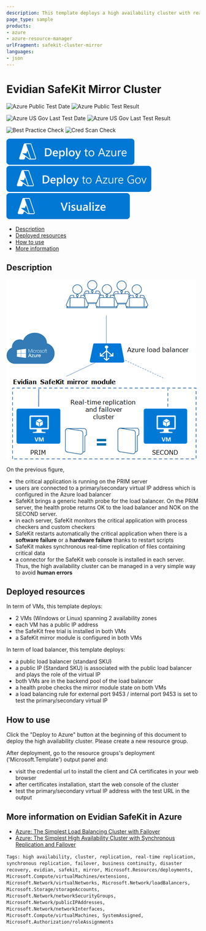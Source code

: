 ```yaml
---
description: This template deploys a high availability cluster with real-time synchronous replication and failover, between 2 Windows or Linux VMs in 2 availability zones
page_type: sample
products:
- azure
- azure-resource-manager
urlFragment: safekit-cluster-mirror
languages:
- json
---
```

# Evidian SafeKit Mirror Cluster

![Azure Public Test Date](https://azurequickstartsservice.blob.core.windows.net/badges/application-workloads/safekit/safekit-cluster-mirror/PublicLastTestDate.svg)
![Azure Public Test Result](https://azurequickstartsservice.blob.core.windows.net/badges/application-workloads/safekit/safekit-cluster-mirror/PublicDeployment.svg)

![Azure US Gov Last Test Date](https://azurequickstartsservice.blob.core.windows.net/badges/application-workloads/safekit/safekit-cluster-mirror/FairfaxLastTestDate.svg)
![Azure US Gov Last Test Result](https://azurequickstartsservice.blob.core.windows.net/badges/application-workloads/safekit/safekit-cluster-mirror/FairfaxDeployment.svg)

![Best Practice Check](https://azurequickstartsservice.blob.core.windows.net/badges/application-workloads/safekit/safekit-cluster-mirror/BestPracticeResult.svg)
![Cred Scan Check](https://azurequickstartsservice.blob.core.windows.net/badges/application-workloads/safekit/safekit-cluster-mirror/CredScanResult.svg)

[![Deploy To Azure](https://raw.githubusercontent.com/Azure/azure-quickstart-templates/master/1-CONTRIBUTION-GUIDE/images/deploytoazure.svg?sanitize=true)](https://portal.azure.com/#create/Microsoft.Template/uri/https%3A%2F%2Fraw.githubusercontent.com%2FAzure%2Fazure-quickstart-templates%2Fmaster%2Fapplication-workloads%2Fsafekit%2Fsafekit-cluster-mirror%2Fazuredeploy.json)
[![Deploy To Azure US Gov](https://raw.githubusercontent.com/Azure/azure-quickstart-templates/master/1-CONTRIBUTION-GUIDE/images/deploytoazuregov.svg?sanitize=true)]( https://portal.azure.us/#create/Microsoft.Template/uri/https%3A%2F%2Fraw.githubusercontent.com%2FAzure%2Fazure-quickstart-templates%2Fmaster%2Fapplication-workloads%2Fsafekit%2Fsafekit-cluster-mirror%2Fazuredeploy.json)
[![Visualize](https://raw.githubusercontent.com/Azure/azure-quickstart-templates/master/1-CONTRIBUTION-GUIDE/images/visualizebutton.svg?sanitize=true)](http://armviz.io/#/?load=https%3A%2F%2Fraw.githubusercontent.com%2FAzure%2Fazure-quickstart-templates%2Fmaster%2Fapplication-workloads%2Fsafekit%2Fsafekit-cluster-mirror%2Fazuredeploy.json)

*   [Description](#description)
*   [Deployed resources](#resources)
*   [How to use](#use)
*   [More information](#more)

## <a name="description">Description

![How the Evidian SafeKit mirror cluster implements real-time replication and failover in Azure?](images/mirrorarch.png)

On the previous figure,

*   the critical application is running on the PRIM server
*   users are connected to a primary/secondary virtual IP address which is configured in the Azure load balancer
*   SafeKit brings a generic health probe for the load balancer. On the PRIM server, the health probe returns OK to the load balancer and NOK on the SECOND server.
*   in each server, SafeKit monitors the critical application with process checkers and custom checkers
*   SafeKit restarts automatically the critical application when there is a **software failure** or a **hardware failure** thanks to restart scripts
*   SafeKit makes synchronous real-time replication of files containing critical data
*   a connector for the SafeKit web console is installed in each server. Thus, the high availability cluster can be managed in a very simple way to avoid **human errors**

## <a name="resources">Deployed resources

In term of VMs, this template deploys:

*   2 VMs (Windows or Linux) spanning 2 availability zones
*   each VM has a public IP address
*   the SafeKit free trial is installed in both VMs
*   a SafeKit mirror module is configured in both VMs

In term of load balancer, this template deploys:

*   a public load balancer (standard SKU)
*   a public IP (Standard SKU) is associated with the public load balancer and plays the role of the virtual IP
*   both VMs are in the backend pool of the load balancer
*   a health probe checks the mirror module state on both VMs
*   a load balancing rule for external port 9453 / internal port 9453 is set to test the primary/secondary virtual IP

## <a name="use">How to use

Click the "Deploy to Azure" button at the beginning of this document to deploy the high availability cluster. Please create a new resource group.

After deployment, go to the resource groups's deployment ('Microsoft.Template') output panel and:

*   visit the credential url to install the client and CA certificates in your web browser
*   after certificates installation, start the web console of the cluster
*   test the primary/secondary virtual IP address with the test URL in the output

## <a name="more">More information on **Evidian SafeKit** in Azure

*   [Azure: The Simplest Load Balancing Cluster with Failover](https://www.evidian.com/products/high-availability-software-for-application-clustering/azure-load-balancing-cluster-failover/)
*   [Azure: The Simplest High Availability Cluster with Synchronous Replication and Failover](https://www.evidian.com/products/high-availability-software-for-application-clustering/azure-high-availability-cluster-synchronous-replication-failover/)

`Tags: high availability, cluster, replication, real-time replication, synchronous replication, failover, business continuity, disaster recovery, evidian, safekit, mirror, Microsoft.Resources/deployments, Microsoft.Compute/virtualMachines/extensions, Microsoft.Network/virtualNetworks, Microsoft.Network/loadBalancers, Microsoft.Storage/storageAccounts, Microsoft.Network/networkSecurityGroups, Microsoft.Network/publicIPAddresses, Microsoft.Network/networkInterfaces, Microsoft.Compute/virtualMachines, SystemAssigned, Microsoft.Authorization/roleAssignments`

